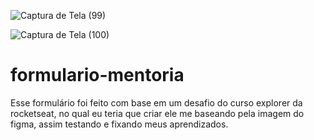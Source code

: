 ![Captura de Tela (99)](https://user-images.githubusercontent.com/108637829/223831061-6a85bf4f-57c7-49ca-a089-bf925ee7cc37.png)

![Captura de Tela (100)](https://user-images.githubusercontent.com/108637829/223831051-c4aa9864-5e96-4e8f-83b5-67fb4792dcda.png)

# formulario-mentoria
Esse formulário foi feito com base em um desafio do curso explorer da rocketseat, no qual eu teria que criar ele me baseando pela imagem do figma, assim testando e fixando meus aprendizados.
